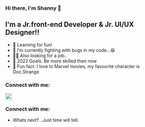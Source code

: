 ### Hi there, I'm Shanny  👋


## I'm a Jr.front-end Developer & Jr. UI/UX Designer!!

- 📖 Learning for fun!
- 🐛 I’m currently fighting with bugs in my code...😆
- 🧑‍💼 Also looking for a job..
- 🥅 2022 Goals: Be more skilled then now
- 🎥 Fun fact: I love to Marvel movies, my favourite character is Doc.Strange

### Connect with me:

[<img align="left" alt="shanny | LinkedIn" width="22px" src="https://cdn.jsdelivr.net/npm/simple-icons@v3/icons/linkedin.svg" />][linkedin]


<br />

### Connect with me:

- Whats next?...Just time will tell.


[linkedin]: https://www.linkedin.com/in/raja-zeeshan-ali/

